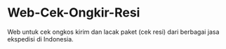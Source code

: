 # Web-Cek-Ongkir-Resi
Web untuk cek ongkos kirim dan lacak paket (cek resi) dari berbagai jasa ekspedisi di Indonesia.
